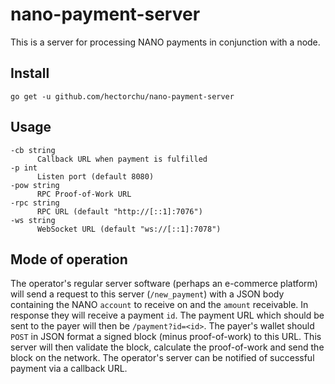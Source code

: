 nano-payment-server
===================

This is a server for processing NANO payments in conjunction with a node.

Install
-------

    go get -u github.com/hectorchu/nano-payment-server

Usage
-----

    -cb string
          Callback URL when payment is fulfilled
    -p int
          Listen port (default 8080)
    -pow string
          RPC Proof-of-Work URL
    -rpc string
          RPC URL (default "http://[::1]:7076")
    -ws string
          WebSocket URL (default "ws://[::1]:7078")

Mode of operation
-----------------

The operator's regular server software (perhaps an e-commerce platform) will send a request to this server (`/new_payment`) with a JSON body containing the NANO `account` to receive on and the `amount` receivable. In response they will receive a payment `id`. The payment URL which should be sent to the payer will then be `/payment?id=<id>`. The payer's wallet should `POST` in JSON format a signed block (minus proof-of-work) to this URL. This server will then validate the block, calculate the proof-of-work and send the block on the network. The operator's server can be notified of successful payment via a callback URL.
